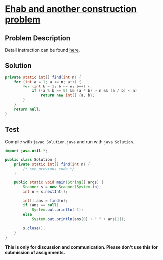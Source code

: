 # [Ehab and another construction problem][title]

## Problem Description

Detail instraction can be found [here][title].

## Solution

```java
private static int[] find(int n) {
	for (int a = 1; a <= n; a++) {
		for (int b = 1; b <= n; b++) {
			if ((a % b == 0) && (a * b) > n && (a / b) < n)
				return new int[] {a, b};
		}
	}
	return null;
}
```

## Test

Compile with `javac Solution.java` and run with `java Solution`.

```java
import java.util.*;

public class Solution {
	private static int[] find(int n) {
		/* see previous code */
	}

	public static void main(String[] args) {
		Scanner s = new Scanner(System.in);
		int n = s.nextInt();

		int[] ans = find(n);
		if (ans == null)
			System.out.println(-1);
		else
			System.out.println(ans[0] + " " + ans[1]);

		s.close();
	}
}
```

**This is only for discussion and communication. Please don't use this for submission of assignments.**

[title]: https://codeforces.com/contest/1088/problem/A